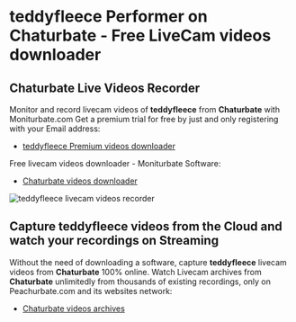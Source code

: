 # teddyfleece Performer on Chaturbate - Free LiveCam videos downloader

## Chaturbate Live Videos Recorder

Monitor and record livecam videos of **teddyfleece** from **Chaturbate** with Moniturbate.com
Get a premium trial for free by just and only registering with your Email address:
* [teddyfleece Premium videos downloader](https://moniturbate.com/request-demo-licence-key.html)

Free livecam videos downloader - Moniturbate Software:
* [Chaturbate videos downloader](https://moniturbate.com/moniturbate-download-software.html)

![teddyfleece livecam videos recorder](https://peachurnet.com/templates/moniturbate-software.png)


## Capture teddyfleece videos from the Cloud and watch your recordings on Streaming

Without the need of downloading a software, capture **teddyfleece** livecam videos from **Chaturbate** 100% online.
Watch Livecam archives from **Chaturbate** unlimitedly from thousands of existing recordings, only on Peachurbate.com and its websites network:
* [Chaturbate videos archives](https://peachurnet.com/)